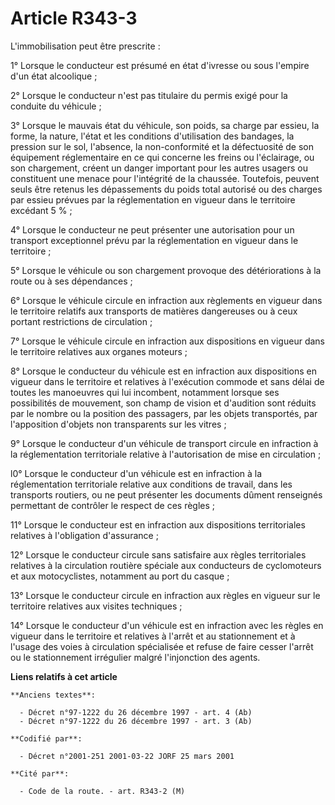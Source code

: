 # Article R343-3

L'immobilisation peut être prescrite :

1° Lorsque le conducteur est présumé en état d'ivresse ou sous l'empire d'un état alcoolique ;

2° Lorsque le conducteur n'est pas titulaire du permis exigé pour la conduite du véhicule ;

3° Lorsque le mauvais état du véhicule, son poids, sa charge par essieu, la forme, la nature, l'état et les conditions
d'utilisation des bandages, la pression sur le sol, l'absence, la non-conformité et la défectuosité de son équipement
réglementaire en ce qui concerne les freins ou l'éclairage, ou son chargement, créent un danger important pour les autres
usagers ou constituent une menace pour l'intégrité de la chaussée. Toutefois, peuvent seuls être retenus les dépassements du
poids total autorisé ou des charges par essieu prévues par la réglementation en vigueur dans le territoire excédant 5 % ;

4° Lorsque le conducteur ne peut présenter une autorisation pour un transport exceptionnel prévu par la réglementation en
vigueur dans le territoire ;

5° Lorsque le véhicule ou son chargement provoque des détériorations à la route ou à ses dépendances ;

6° Lorsque le véhicule circule en infraction aux règlements en vigueur dans le territoire relatifs aux transports de matières
dangereuses ou à ceux portant restrictions de circulation ;

7° Lorsque le véhicule circule en infraction aux dispositions en vigueur dans le territoire relatives aux organes moteurs ;

8° Lorsque le conducteur du véhicule est en infraction aux dispositions en vigueur dans le territoire et relatives à
l'exécution commode et sans délai de toutes les manoeuvres qui lui incombent, notamment lorsque ses possibilités de
mouvement, son champ de vision et d'audition sont réduits par le nombre ou la position des passagers, par les objets
transportés, par l'apposition d'objets non transparents sur les vitres ;

9° Lorsque le conducteur d'un véhicule de transport circule en infraction à la réglementation territoriale relative à
l'autorisation de mise en circulation ;

l0° Lorsque le conducteur d'un véhicule est en infraction à la réglementation territoriale relative aux conditions de
travail, dans les transports routiers, ou ne peut présenter les documents dûment renseignés permettant de contrôler le
respect de ces règles ;

11° Lorsque le conducteur est en infraction aux dispositions territoriales relatives à l'obligation d'assurance ;

12° Lorsque le conducteur circule sans satisfaire aux règles territoriales relatives à la circulation routière spéciale aux
conducteurs de cyclomoteurs et aux motocyclistes, notamment au port du casque ;

13° Lorsque le conducteur circule en infraction aux règles en vigueur sur le territoire relatives aux visites techniques ;

14° Lorsque le conducteur d'un véhicule est en infraction avec les règles en vigueur dans le territoire et relatives à
l'arrêt et au stationnement et à l'usage des voies à circulation spécialisée et refuse de faire cesser l'arrêt ou le
stationnement irrégulier malgré l'injonction des agents.

**Liens relatifs à cet article**

	**Anciens textes**:

	  - Décret n°97-1222 du 26 décembre 1997 - art. 4 (Ab)
	  - Décret n°97-1222 du 26 décembre 1997 - art. 3 (Ab)

	**Codifié par**:

	  - Décret n°2001-251 2001-03-22 JORF 25 mars 2001

	**Cité par**:

	  - Code de la route. - art. R343-2 (M)
